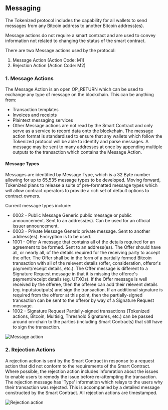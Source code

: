 ## Messaging
The Tokenized protocol includes the capability for all wallets to send messages from any Bitcoin address to another Bitcoin address(es). 

Message actions do not require a smart contract and are used to convey information not related to changing the status of the smart contract.

There are two Message actions used by the protocol:
1. Message Action (Action Code: M1)
2. Rejection Action (Action Code: M2)

### 1. Message Actions
The Message Action is an open OP_RETURN which can be used to exchange any type of message on the blockchain. This can be anything from:
* Transaction templates
* Invoices and receipts
* Plaintext messaging services
* Other
Message actions are not read by the Smart Contract and only serve as a service to record data onto the blockchain. The message action format is standardised to ensure that any wallets which follow the Tokenized protocol will be able to identify and parse messages.
A message may be sent to many addresses at once by appending multiple outputs to the transaction which contains the Message Action.

#### Message Types
Messages are identified by Message Type, which is a 32 Byte number allowing for up to 65,535 message types to be developed.
Moving forward, Tokenized plans to release a suite of pre-formatted message types which will allow contract operators to provide a rich set of default options to contract owners.

Current message types include:
* 0002 - Public Message 	Generic public message or public announcement. Sent to an address(es).  Can be used for an official issuer announcement.
* 0003 - Private Message 	Generic private message. Sent to another address(es). Encryption is to be used.
* 1001 - Offer 			A message that contains all of the details required for an agreement to be formed. Sent to an address(es). The Offer should have all, or nearly all, of the details required for the receiving party to accept the offer.  The Offer shall be in the form of a partially formed Bitcoin transaction with all of the relevent details (offer, consideration, offeror's payment/receipt details, etc.).  The Offer message is different to a Signature Request message in that it is missing the offeree's payment/receipt details (eg. UTXOs). If the Offer message is well received by the offeree, then the offeree can add their relevent details (eg. inputs/outputs) and sign the transaction.  If an additional signature is required from the offeror at this point, then the partially-signed transaction can be sent to the offeror by way of a Signature Request message.
* 1002 - Signature Request 	Partially-signed transactions (Tokenized actions, Bitcoin, Multisig, Threshold Signatures, etc.) can be passed around on-chain to the parties (including Smart Contracts) that still have to sign the transaction.

<img src="https://raw.githubusercontent.com/tokenized/docs/master/images/message-action.svg?sanitize=true" alt="Message action" align="middle">

### 2. Rejection Actions
A rejection action is sent by the Smart Contract in response to a request action that did not conform to the requirements of the Smart Contract. Where possible, the rejection action includes infomration about the issues to enable users to remedy the issue before re-attempting the transaction.
The rejection message has 'Type' information which relays to the users why their transaction was rejected. This is accompanied by a detailed message constructed by the Smart Contract. 
All rejection actions are timestamped.

<img src="https://raw.githubusercontent.com/tokenized/docs/master/images/rejection-action.svg?sanitize=true" alt="Rejection action" align="middle">
